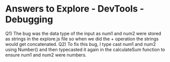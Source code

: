# Answers to Explore - DevTools - Debugging
Q1) The bug was the data type of the input as num1 and num2 were stored as strings in the explore.js file so when we did the + operation the strings would get concatenated.
Q2) To fix this bug, I type cast num1 and num2 using Number() and then typecasted it again in the calculateSum function to ensure num1 and num2 were numbers. 